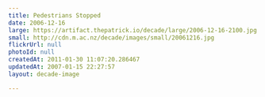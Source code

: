 ```yaml
---
title: Pedestrians Stopped
date: 2006-12-16
large: https://artifact.thepatrick.io/decade/large/2006-12-16-2100.jpg
small: http://cdn.m.ac.nz/decade/images/small/20061216.jpg
flickrUrl: null
photoId: null
createdAt: 2011-01-30 11:07:20.286467
updatedAt: 2007-01-15 22:27:57
layout: decade-image

---
```


